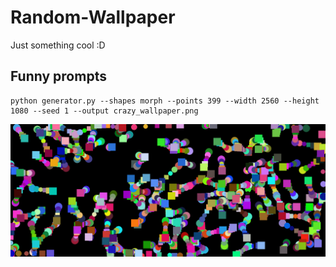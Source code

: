 # Random-Wallpaper
Just something cool :D

## Funny prompts

```
python generator.py --shapes morph --points 399 --width 2560 --height 1080 --seed 1 --output crazy_wallpaper.png
```

![Crazy morph wallpaper](My%20Favorite%20Patterns/crazy_wallpaper.png)
